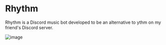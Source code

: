 # Rhythm
Rhythm is a Discord music bot developed to be an alternative to ythm on my friend's Discord server.

![image](https://user-images.githubusercontent.com/51452399/174252551-3f3e7824-3ce0-4930-a32b-09827c9ff553.png)
